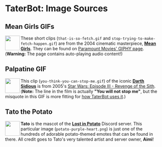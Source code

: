 # TaterBot: Image Sources

## Mean Girls GIFs

<picture>
<img align="left" src="https://user-images.githubusercontent.com/95021853/201454102-c9bcbbe5-943b-407a-99f0-82f8a635a0d4.png" width=48>
</picture>

These short clips (`that-is-so-fetch.gif` and
`stop-trying-to-make-fetch-happen.gif`) are from the 2004 cinematic masterpiece,
[**Mean Girls**](https://en.wikipedia.org/wiki/Mean_Girls). They can be found on
[Paramount Movies' GIPHY page](https://giphy.com/paramountmovies). (**Warning:**
The page contains auto-playing audio content!)

## Palpatine GIF

<picture>
<img align="left" src="https://user-images.githubusercontent.com/95021853/201542392-2c2acdae-4d20-4ede-a2a1-5347a378b604.png" width=48>
</picture>

This clip (`you-think-you-can-stop-me.gif`) of the iconic [**Darth Sidious**][1]
is from 2005's [Star Wars: Episode III - Revenge of the Sith][2]. (**Note:** The
line in the film is actually **"You will not stop me"**, but the misquote in
this GIF is more fitting for [how TaterBot uses it][3].)

[1]: https://www.imdb.com/title/tt0121766/characters/nm0001519
[2]:
  https://en.wikipedia.org/wiki/Star_Wars:_Episode_III_%E2%80%93_Revenge_of_the_Sith
[3]:
  https://github.com/nuztalgia/taterbot/blob/00f506ea473cc4597bf3656ee7098fde4078d392/taterbot/cogs/slash_commands.py#L40-L44

## Tato the Potato

<picture>
<img align="left" src="https://raw.githubusercontent.com/nuztalgia/taterbot/main/taterbot/assets/potato-purple-heart.png" width=48>
</picture>

**Tato** is the mascot of the [**Lost in Potato**](https://discord.gg/tato)
Discord server. This particular image (`potato-purple-heart.png`) is just one of
the hundreds of adorable potato-themed emotes that can be found in there. All
credit goes to Tato's very talented artist and server owner, **Aimi**!
